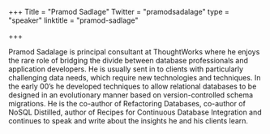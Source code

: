 +++
Title = "Pramod Sadlage"
Twitter = "pramodsadalage"
type = "speaker"
linktitle = "pramod-sadlage"

+++

Pramod Sadalage is principal consultant at ThoughtWorks where he enjoys the rare role of bridging the divide between database professionals and application developers. He is usually sent in to clients with particularly challenging data needs, which require new technologies and techniques. In the early 00’s he developed techniques to allow relational databases to be designed in an evolutionary manner based on version-controlled schema migrations. He is the co-author of Refactoring Databases, co-author of NoSQL Distilled, author of Recipes for Continuous Database Integration and continues to speak and write about the insights he and his clients learn.
